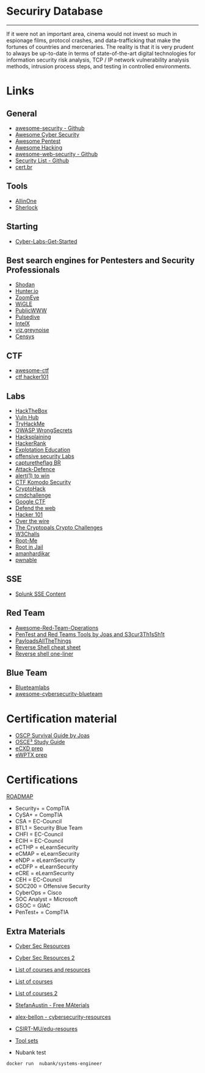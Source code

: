 # Securiry Database
---

If it were not an important area, cinema would not invest so much in espionage films, protocol crashes, and data-trafficking that make the fortunes of countries and mercenaries. The reality is that it is very prudent to always be up-to-date in terms of state-of-the-art digital technologies for information security risk analysis, TCP / IP network vulnerability analysis methods, intrusion process steps, and testing in controlled environments.

# Links

## General

- [awesome-security - Github](https://github.com/sbilly/awesome-security)
- [Awesome Cyber Security](https://github.com/fabionoth/awesome-cyber-security)
- [Awesome Pentest](https://github.com/enaqx/awesome-pentest)
- [Awesome Hacking](https://github.com/Hack-with-Github/Awesome-Hacking)
- [awesome-web-security - Github](https://github.com/qazbnm456/awesome-web-security)
- [Security List - Github](https://github.com/zbetcheckin/Security_list)
- [cert.br](https://www.cert.br/links/)

## Tools
- [AllinOne](https://github.com/Z4nzu/hackingtool)
- [Sherlock](https://github.com/sherlock-project/sherlock)

## Starting

- [Cyber-Labs-Get-Started](https://github.com/Cyber-Labs/Cyber-Labs-Get-Started)

## Best search engines for Pentesters and Security Professionals

- [Shodan](https://www.shodan.io)
- [Hunter.io](https://hunter.io)
- [ZoomEye](https://www.zoomeye.org)
- [WiGLE](https://www.wigle.net)
- [PublicWWW](https://publicwww.com)
- [Pulsedive](https://pulsedive.com)
- [IntelX](https://intelx.io)
- [viz.greynoise](https://www.greynoise.io/viz)
- [Censys](https://censys.io)

## CTF

- [awesome-ctf](https://github.com/apsdehal/awesome-ctf)
- [ctf hacker101](https://ctf.hacker101.com)


## Labs

- [HackTheBox](https://www.hackthebox.com)
- [Vuln Hub](https://www.vulnhub.com)
- [TryHackMe](https://tryhackme.com)
- [OWASP WrongSecrets](https://github.com/commjoen/wrongsecrets)
- [Hacksplaining](https://www.hacksplaining.com/lessons)
- [HackerRank](https://www.hackerrank.com/dashboard)
- [Explotation Education](https://exploit.education/)
- [offensive security Labs](https://www.offensive-security.com/labs/individual/)
- [capturetheflag BR](https://capturetheflag.com.br/login.php)
- [Attack-Defence](https://attackdefense.com/)
- [alert(1) to win](https://alf.nu/alert1)
- [CTF Komodo Security](https://ctf.komodosec.com/)
- [CryptoHack](https://cryptohack.org/)
- [cmdchallenge](https://cmdchallenge.com/)
- [Google CTF](https://capturetheflag.withgoogle.com/)
- [Defend the web](https://defendtheweb.net/)
- [Hacker 101](https://ctf.hacker101.com/)
- [Over the wire](https://overthewire.org/wargames/)
-  [The Cryptopals Crypto Challenges](https://cryptopals.com)
-  [W3Challs](https://w3challs.com) 
- [Root-Me](https://www.root-me.org)
- [Root in Jail](http://rootinjail.com)
- [amanhardikar](https://www.amanhardikar.com/mindmaps/Practice.html)
- [pwnable](https://pwnable.kr/play.php)

## SSE

- [Splunk SSE Content](https://docs.splunksecurityessentials.com/content-detail/)

## Red Team

- [Awesome-Red-Team-Operations](https://github.com/CyberSecurityUP/Awesome-Red-Team-Operations)
- [PenTest and Red Teams Tools by Joas and S3cur3Th1sSh1t](https://github.com/CyberSecurityUP/Awesome-Red-Team-Operations)
- [PayloadsAllTheThings](https://github.com/swisskyrepo/PayloadsAllTheThings)
- [Reverse Shell cheat sheet](https://github.com/swisskyrepo/PayloadsAllTheThings/blob/master/Methodology%20and%20Resources/Reverse%20Shell%20Cheatsheet.md)
- [Reverse shell one-liner](https://oscp.infosecsanyam.in/shells/linux-reverse-shell-one-liner)

## Blue Team

- [Blueteamlabs](https://blueteamlabs.online)
- [awesome-cybersecurity-blueteam](https://github.com/fabacab/awesome-cybersecurity-blueteam)

# Certification material

- [OSCP Survival Guide by Joas](https://github.com/CyberSecurityUP/OSCP-Survival-Guide)
- [OSCE³ Study Guide](https://github.com/CyberSecurityUP/OSCE-Complete-Guide)
- [eCXD prep](https://github.com/CyberSecurityUP/eCXD-Preparation)
- [eWPTX prep](https://github.com/CyberSecurityUP/eWPTX-Preparation)

# Certifications

[ROADMAP](https://pauljerimy.com/security-certification-roadmap/)

- Security+ = CompTIA
- CySA+ = CompTIA
- CSA = EC-Council
- BTL1 = Security Blue Team
- CHFI = EC-Council
- ECIH = EC-Council
- eCTHP = eLearnSecurity
- eCMAP = eLearnSecurity
- eNDP = eLearnSecurity
- eCDFP = eLearnSecurity
- eCRE = eLearnSecurity
- CEH = EC-Council
- SOC200 = Offensive Security
- CyberOps = Cisco
- SOC Analyst = Microsoft
- GSOC = GIAC
- PenTest+ = CompTIA
## Extra Materials

- [Cyber Sec Resources](https://github.com/scspcommunity/Cyber-Sec-Resources)
- [Cyber Sec Resources 2](https://github.com/vlakhani28/Cyber-Security-Resources)
- [List of courses and resources](https://github.com/rajprasad12/Cyber-Security-Resources) 
- [List of courses](https://github.com/onlurking/awesome-infosec)
- [List of courses 2](https://github.com/emtuls/Awesome-Cyber-Security-List)
- [StefanAustin - Free MAterials](https://github.com/StefanAustin/free_materials)
- [alex-bellon - cybersecurity-resources](https://github.com/alex-bellon/cybersecurity-resources)
- [CSIRT-MU/edu-resoures](https://github.com/CSIRT-MU/edu-resources)
- [Tool sets](https://github.com/sbilly/awesome-security)

- Nubank test
```
docker run  nubank/systems-engineer
```

